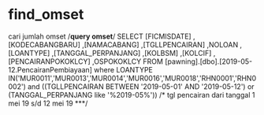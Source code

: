 # find_omset
cari jumlah omset
/**query   omset**/
SELECT [FICMISDATE]
        ,[KODECABANGBARU]
      ,[NAMACABANG]
        ,[TGLLPENCAIRAN]
				,NOLOAN
				  ,[LOANTYPE]
      ,[TANGGAL_PERPANJANG]
      ,[KOLBSM]
      ,[KOLCIF]
	  ,[PENCAIRANPOKOKLCY]
	  		 ,OSPOKOKLCY
			 	        FROM [pawning].[dbo].[2019-05-12.PencairanPembiayaan]
  where LOANTYPE IN('MUR0011','MUR0013','MUR0014','MUR0016','MUR0018','RHN0001','RHN0002') and 
  ((TGLLPENCAIRAN BETWEEN '2019-05-01' AND '2019-05-12') or (TANGGAL_PERPANJANG like '%2019-05%'))
  /* tgl pencairan dari tanggal 1 mei 19 s/d 12 mei 19 ***/
